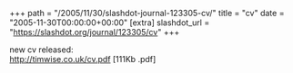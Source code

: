 +++
path = "/2005/11/30/slashdot-journal-123305-cv/"
title = "cv"
date = "2005-11-30T00:00:00+00:00"
[extra]
slashdot_url = "https://slashdot.org/journal/123305/cv"
+++

<p>new cv released:<br><a href="http://timwise.co.uk/cv.pdf">http://timwise.co.uk/cv.pdf</a> [111Kb<nobr> </nobr>.pdf]</p>


